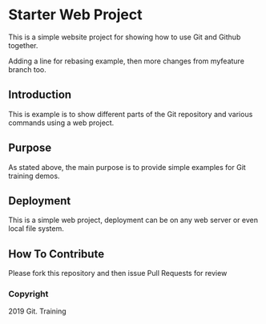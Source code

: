 # Starter Web Project

This is a simple website project for showing how to use Git and Github together.

 Adding a line for rebasing example, then more changes from myfeature branch too.

## Introduction

This is example is to show different parts of the Git repository and various commands using a web project.

## Purpose

As stated above, the main purpose is to provide simple examples for Git training demos.

## Deployment

This is a simple web project, deployment can be on any web server or even  local file system.

## How To Contribute

Please fork this repository and then issue Pull Requests for review

### Copyright

2019 Git. Training
